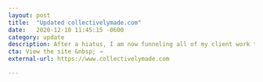 ```yaml
---
layout: post
title:  "Updated collectivelymade.com"
date:   2020-12-10 11:45:15 -0600
category: update
description: After a hiatus, I am now funneling all of my client work through the collective. As such, I asked Bo to meet with me each week of December so we could update the site. It is still an iterative work in progress, but our goal was to get the basics up before the new year.
cta: View the site &nbsp; →
external-url: https://www.collectivelymade.com

---
```


